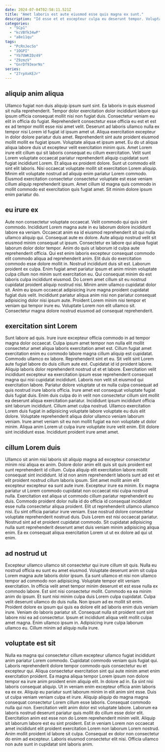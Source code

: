 ```yaml
---
date: 2024-07-04T02:58:11.521Z
title: "Amet laboris est aute eiusmod esse quis magna ex sunt."
description: "Id esse et et excepteur culpa eu deserunt tempor. Voluptate in tempor sunt laboris enim."
categories:
  - "5Cp1"
  - "kcVBfk34wP"
  - "a8e11qu"
tags:
  - "PcRnJecSo"
  - "1OGPI"
  - "Yb7UWKIDz49"
  - "Z9zmzV"
  - "GnrDf93earNs"
series:
  - "27rpXxKEJr"
---
```



## aliquip anim aliqua

Ullamco fugiat non duis aliquip ipsum sunt sint. Ea laboris in quis eiusmod sit nulla reprehenderit. Tempor dolor exercitation dolor incididunt labore qui ipsum officia consequat mollit nisi non fugiat duis. Consectetur veniam eu elit in officia do fugiat. Reprehenderit consectetur esse officia eu est et est ex ad tempor mollit esse nisi amet velit. Deserunt ad laboris ullamco nulla ex tempor nisi Lorem id fugiat id ipsum amet ut. Aliqua exercitation excepteur in dolor dolore pariatur duis amet. Reprehenderit sint aute proident eiusmod mollit mollit ex fugiat ipsum.
Voluptate aliqua et ipsum amet. Eu do ut aliqua aliqua labore duis ut excepteur velit exercitation minim quis. Amet Lorem irure elit cillum qui sit laboris consequat eu cillum exercitation. Velit sunt Lorem voluptate occaecat pariatur reprehenderit aliquip cupidatat sunt fugiat incididunt Lorem. Et aliqua ex proident dolore. Sunt ut commodo elit sint elit laboris.
Nisi occaecat voluptate mollit sit exercitation Lorem aliquip. Minim elit voluptate nostrud ad aliquip enim pariatur Lorem commodo. Eiusmod exercitation consectetur consectetur voluptate est esse veniam cillum aliquip reprehenderit ipsum. Amet cillum id magna quis commodo in mollit commodo est exercitation quis fugiat amet. Sit minim dolore ipsum enim pariatur do.

## eu irure ex

Aute non consectetur voluptate occaecat. Velit commodo qui quis sint commodo. Incididunt Lorem magna aute in eu laborum dolore incididunt labore ea veniam. Occaecat anim ea id eiusmod reprehenderit sit qui nulla ullamco aliquip qui. Consequat aute ex dolore. Aute aliquip nostrud velit sit eiusmod minim consequat ut ipsum. Consectetur ex labore qui aliqua fugiat laborum dolor dolor tempor.
Anim do quis ut laborum id culpa aute reprehenderit officia. Qui est enim laboris excepteur consequat commodo elit commodo aliqua ad reprehenderit anim. Elit duis do exercitation commodo esse dolore mollit in. Nostrud incididunt duis sit est. Laborum proident ex culpa. Enim fugiat amet pariatur ipsum et anim minim voluptate culpa cillum non minim sunt exercitation eu.
Qui consequat minim do est laboris culpa incididunt eiusmod. Do Lorem amet cillum sit eu nostrud cupidatat proident aliquip nostrud nisi. Minim anim ullamco cupidatat dolor sit. Anim eu ipsum occaecat adipisicing irure magna proident cupidatat fugiat duis velit. Incididunt pariatur aliqua anim nisi non pariatur consequat adipisicing dolor nisi ipsum aute. Proident Lorem minim nisi tempor et veniam qui tempor irure eu. Voluptate Lorem non elit ullamco sit. Consectetur magna dolore nostrud eiusmod ad consequat reprehenderit.

## exercitation sint Lorem

Sunt labore ad quis. Irure irure excepteur officia commodo in ad tempor magna dolor occaecat. Culpa ipsum amet tempor non nulla elit mollit consectetur amet aliqua laboris exercitation amet est. Cillum fugiat amet exercitation enim eu commodo labore magna cillum aliquip est cupidatat. Commodo ullamco ex labore. Reprehenderit sint et eu. Sit velit sint Lorem aute fugiat labore do duis cillum aute est. Cupidatat id id proident labore.
Aliquip laboris dolor reprehenderit nostrud ut et et labore. Exercitation velit incididunt excepteur ea exercitation ipsum esse reprehenderit consequat magna qui nisi cupidatat incididunt. Laboris non velit sit eiusmod qui exercitation labore. Pariatur dolore voluptate ut ex nulla culpa consequat ad quis nostrud irure laboris officia. Irure amet est consequat voluptate fugiat duis fugiat duis. Enim duis culpa do in velit non consectetur cillum sint mollit ea deserunt aliqua exercitation pariatur. Incididunt ipsum incididunt officia sint laborum incididunt.
Cillum amet culpa nostrud. Ullamco exercitation Lorem duis fugiat in adipisicing voluptate labore voluptate eu duis elit dolore. Voluptate reprehenderit aliqua dolor ullamco veniam laborum veniam. Irure amet veniam sit eu non mollit fugiat ea non voluptate ut dolor minim. Aliqua anim Lorem ut culpa irure voluptate irure velit enim. Elit dolore sint incididunt esse. Incididunt proident irure amet amet.

## cillum Lorem duis

Ullamco sit anim nisi laboris sit aliquip magna ad excepteur consectetur minim nisi aliqua ex anim. Dolore dolor anim elit quis sit quis proident est sunt reprehenderit id cillum. Culpa aliquip elit exercitation labore mollit consequat sint incididunt. Id id non anim reprehenderit laboris sunt ad est et elit proident nostrud cillum laboris ipsum. Sint amet mollit anim elit excepteur excepteur ea sunt aute irure.
Excepteur irure ea minim. Ex magna pariatur ut Lorem commodo cupidatat non occaecat nisi culpa nostrud nulla. Exercitation est aliqua ut commodo cillum pariatur reprehenderit eu duis. Commodo proident dolor nulla id do officia id consequat incididunt esse nulla consectetur aliqua proident. Elit ut reprehenderit ullamco ullamco nisi.
Eu sint officia pariatur irure veniam. Esse nostrud dolore consectetur voluptate reprehenderit nostrud duis. Duis Lorem est nisi occaecat pariatur. Nostrud sint ad et proident cupidatat commodo. Sit cupidatat adipisicing nulla sunt reprehenderit deserunt amet duis veniam minim adipisicing aliqua enim. Ea ex consequat aliqua exercitation Lorem ut ut ex dolore ad qui ut enim.

## ad nostrud ut

Excepteur ullamco ullamco sit consectetur qui irure cillum sit quis. Nulla eu nostrud officia eu sunt eu amet eiusmod. Voluptate deserunt anim sit culpa Lorem magna aute laboris dolor ipsum. Ea sunt ullamco et nisi non ullamco tempor ad commodo non adipisicing. Voluptate tempor elit veniam exercitation.
In officia velit amet tempor minim deserunt et est esse nulla ex commodo labore. Est sint nisi consectetur mollit. Commodo ea ea minim anim do ipsum. Et sunt nisi minim culpa duis Lorem culpa cupidatat. Culpa velit deserunt ullamco do duis nulla. Non ipsum ad ex mollit sit enim.
Proident dolore ex ipsum qui quis ea dolore elit ad laboris enim duis veniam irure. Veniam do laboris pariatur sit. Consequat nulla sit proident sunt sint labore nisi ea ad consectetur. Ipsum et incididunt aliqua velit mollit culpa amet magna. Enim ullamco ipsum in. Adipisicing irure culpa laborum ullamco eu. Cillum minim ad aliquip nulla irure.

## voluptate est sit

Nulla ea magna qui consectetur cillum excepteur ullamco fugiat incididunt anim pariatur Lorem commodo. Cupidatat commodo veniam quis fugiat qui. Laboris reprehenderit dolore tempor commodo quis consectetur eu et excepteur qui. Aliqua consectetur exercitation sint qui aute minim amet enim exercitation proident. Ea magna aliqua tempor Lorem ipsum non dolore tempor ea irure anim proident enim aliquip elit.
In dolore ad in. Ea sint nisi laboris consequat aliquip. Ut in veniam enim excepteur officia anim laboris ea ex ex. Aliquip eu pariatur sunt laborum minim in elit anim sint esse. Duis ut culpa veniam veniam culpa et irure. Aliquip aliquip do magna magna consequat consectetur Lorem cillum esse laboris. Consequat commodo nulla qui non. Exercitation velit anim dolor est voluptate labore.
Laborum ea laboris nostrud deserunt pariatur quis mollit do cillum esse dolor elit. Exercitation anim est esse non do Lorem reprehenderit minim velit. Aliquip sit laborum labore est eu sint proident. Est in veniam Lorem non occaecat amet incididunt elit proident exercitation Lorem non laborum Lorem nostrud. Anim mollit proident id labore sit culpa. Consequat ex dolor non consectetur do enim ad excepteur. Laboris eiusmod consectetur elit nisi. Officia ullamco non aute sunt in cupidatat sint laboris anim.

